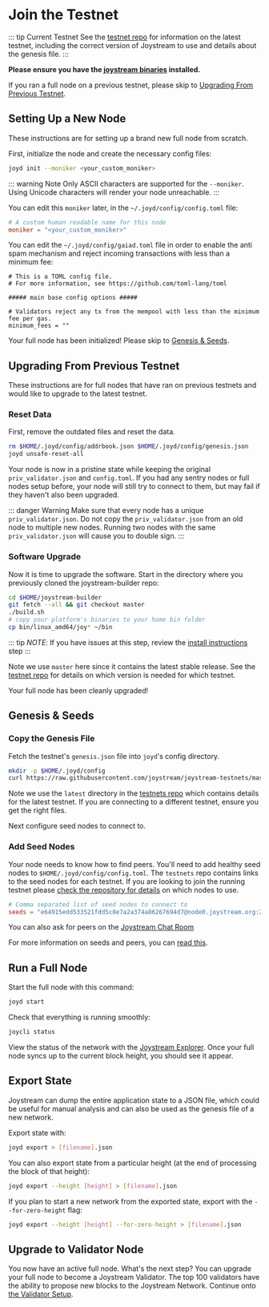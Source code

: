 # Join the Testnet

::: tip Current Testnet
See the [testnet repo](https://github.com/joystream/joystream-testnets) for
information on the latest testnet, including the correct version
of Joystream to use and details about the genesis file.
:::

**Please ensure you have the [joystream binaries](./installation.md) installed.**

If you ran a full node on a previous testnet, please skip to [Upgrading From Previous Testnet](#upgrading-from-previous-testnet).

## Setting Up a New Node

These instructions are for setting up a brand new full node from scratch.

First, initialize the node and create the necessary config files:

```bash
joyd init --moniker <your_custom_moniker>
```

::: warning Note
Only ASCII characters are supported for the `--moniker`. Using Unicode characters will render your node unreachable.
:::

You can edit this `moniker` later, in the `~/.joyd/config/config.toml` file:

```toml
# A custom human readable name for this node
moniker = "<your_custom_moniker>"
```

You can edit the `~/.joyd/config/gaiad.toml` file in order to enable the anti spam mechanism and reject incoming transactions with less than a minimum fee:

```
# This is a TOML config file.
# For more information, see https://github.com/toml-lang/toml

##### main base config options #####

# Validators reject any tx from the mempool with less than the minimum fee per gas.
minimum_fees = ""
```


Your full node has been initialized! Please skip to [Genesis & Seeds](#genesis--seeds).

## Upgrading From Previous Testnet

These instructions are for full nodes that have ran on previous testnets and would like to upgrade to the latest testnet.

### Reset Data

First, remove the outdated files and reset the data.

```bash
rm $HOME/.joyd/config/addrbook.json $HOME/.joyd/config/genesis.json
joyd unsafe-reset-all
```

Your node is now in a pristine state while keeping the original `priv_validator.json` and `config.toml`. If you had any sentry nodes or full nodes setup before,
your node will still try to connect to them, but may fail if they haven't also
been upgraded.

::: danger Warning
Make sure that every node has a unique `priv_validator.json`. Do not copy the `priv_validator.json` from an old node to multiple new nodes. Running two nodes with the same `priv_validator.json` will cause you to double sign.
:::

### Software Upgrade

Now it is time to upgrade the software. Start in the directory where you previously cloned the joystream-builder repo:

```bash
cd $HOME/joystream-builder
git fetch --all && git checkout master
./build.sh
# copy your platform's binaries to your home bin folder
cp bin/linux_amd64/joy* ~/bin
```

::: tip
*NOTE*: If you have issues at this step, review the [install instructions](./installation.md) step
:::

Note we use `master` here since it contains the latest stable release.
See the [testnet repo](https://github.com/joystream/joystream-testnets)
for details on which version is needed for which testnet.

Your full node has been cleanly upgraded!

## Genesis & Seeds

### Copy the Genesis File

Fetch the testnet's `genesis.json` file into `joyd`'s config directory.

```bash
mkdir -p $HOME/.joyd/config
curl https://raw.githubusercontent.com/joystream/joystream-testnets/master/latest/genesis.json > $HOME/.joyd/config/genesis.json
```

Note we use the `latest` directory in the [testnets repo](https://github.com/joystream/joystream-testnets)
which contains details for the latest testnet. If you are connecting to a different testnet, ensure you get the right files.

Next configure seed nodes to connect to.

### Add Seed Nodes

Your node needs to know how to find peers. You'll need to add healthy seed nodes to `$HOME/.joyd/config/config.toml`. The `testnets` repo contains links to the seed nodes for each testnet. If you are looking to join the running testnet please [check the repository for details](https://github.com/joystream/joystream-testnets) on which nodes to use.

```toml
# Comma separated list of seed nodes to connect to
seeds = "e64915edd533521fdd5c8e7a2a374a86267694d7@node0.joystream.org:26656,afb3da933c09c79ec7a8b003d09440048d4b7df6@node1.joystream.org:26656"

```

You can also ask for peers on the [Joystream Chat Room](https://chat.joystream.org)

For more information on seeds and peers, you can [read this](https://github.com/tendermint/tendermint/blob/develop/docs/tendermint-core/using-tendermint.md#peers).

## Run a Full Node

Start the full node with this command:

```bash
joyd start
```

Check that everything is running smoothly:

```bash
joycli status
```

View the status of the network with the [Joystream Explorer](http://explorer.joystream.org). Once your full node syncs up to the current block height, you should see it appear.

## Export State

Joystream can dump the entire application state to a JSON file, which could be useful for manual analysis and can also be used as the genesis file of a new network.

Export state with:

```bash
joyd export > [filename].json
```

You can also export state from a particular height (at the end of processing the block of that height):

```bash
joyd export --height [height] > [filename].json
```

If you plan to start a new network from the exported state, export with the `--for-zero-height` flag:

```bash
joyd export --height [height] --for-zero-height > [filename].json
```

## Upgrade to Validator Node

You now have an active full node. What's the next step? You can upgrade your full node to become a Joystream Validator. The top 100 validators have the ability to propose new blocks to the Joystream Network. Continue onto [the Validator Setup](./validators/validator-setup.md).
